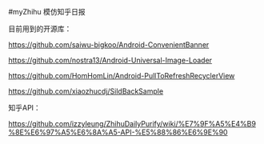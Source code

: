 #myZhihu
模仿知乎日报

目前用到的开源库：

https://github.com/saiwu-bigkoo/Android-ConvenientBanner

https://github.com/nostra13/Android-Universal-Image-Loader

https://github.com/HomHomLin/Android-PullToRefreshRecyclerView

https://github.com/xiaozhucdj/SildBackSample

知乎API：

https://github.com/izzyleung/ZhihuDailyPurify/wiki/%E7%9F%A5%E4%B9%8E%E6%97%A5%E6%8A%A5-API-%E5%88%86%E6%9E%90
